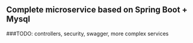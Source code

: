 ## Complete microservice based on Spring Boot + Mysql

###TODO: controllers, security, swagger, more complex services
